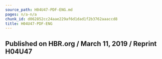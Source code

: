 ```yaml
---
source_path: H04U47-PDF-ENG.md
pages: n/a-n/a
chunk_id: d062852cc24aae229af6d1dad1f2b3762aaaccd8
title: H04U47-PDF-ENG
---
```

## Published on HBR.org / March 11, 2019 / Reprint H04U47

